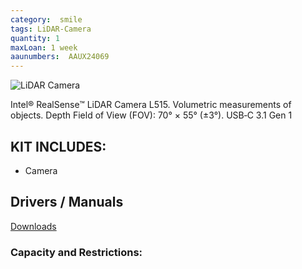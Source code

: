 ```yaml
---
category:  smile
tags: LiDAR-Camera
quantity: 1
maxLoan: 1 week
aaunumbers:  AAUX24069
---
```

![LiDAR Camera](https://www.intelrealsense.com/wp-content/uploads/2019/12/lidar_camera_gallery_6-300x214.jpg)

Intel® RealSense™ LiDAR Camera L515. Volumetric measurements of objects. Depth Field of View (FOV): 70° × 55° (±3°). USB‑C 3.1 Gen 1
## KIT INCLUDES:
-  Camera

## Drivers / Manuals
[Downloads](https://www.intelrealsense.com/lidar-camera-l515/)



### Capacity and Restrictions:
